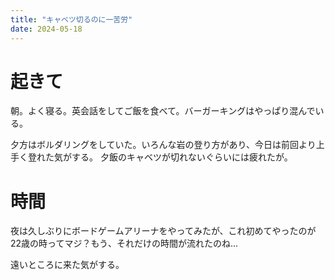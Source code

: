 ```yaml
---
title: "キャベツ切るのに一苦労"
date: 2024-05-18
---
```


# 起きて
朝。よく寝る。英会話をしてご飯を食べて。バーガーキングはやっぱり混んでいる。

夕方はボルダリングをしていた。いろんな岩の登り方があり、今日は前回より上手く登れた気がする。
夕飯のキャベツが切れないぐらいには疲れたが。

# 時間
夜は久しぶりにボードゲームアリーナをやってみたが、これ初めてやったのが22歳の時ってマジ？もう、それだけの時間が流れたのね...

遠いところに来た気がする。